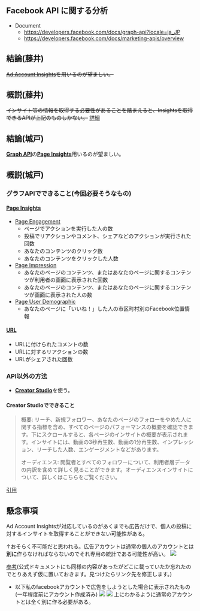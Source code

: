 ## Facebook API に関する分析

- Document
  - https://developers.facebook.com/docs/graph-api?locale=ja_JP
  - https://developers.facebook.com/docs/marketing-apis/overview
## 結論(藤井)

~~[Ad Account Insights](https://developers.facebook.com/docs/graph-api/reference/adaccount/insights?locale=ja_JP)を用いるのが望ましい。~~

## 概説(藤井)

~~インサイト等の情報を取得する必要性があることを踏まえると、Insightsを取得できるAPIが上記のものしかない。~~
[詳細](https://developers.facebook.com/docs/marketing-api/insights?locale=ja_JP)

## 結論(城戸)

[**Graph API**](https://developers.facebook.com/docs/graph-api?locale=ja_JP)の[**Page Insights**](https://developers.facebook.com/docs/graph-api/reference/v13.0/insights)用いるのが望ましい。

## 概説(城戸)

### グラフAPIでできること(今回必要そうなもの)
#### [Page Insights](https://developers.facebook.com/docs/graph-api/reference/v13.0/insights) 
 - [Page Engagement](https://developers.facebook.com/docs/graph-api/reference/v13.0/insights#:~:text=day%2C%20week%2C%20days_28-,Page%20Engagement,-The%20%22like%22%20reaction)
    - ページでアクションを実行した人の数
    - 投稿でリアクションやコメント、シェアなどのアクションが実行された回数
    - あなたのコンテンツのクリック数
    - あなたのコンテンツをクリックした人数
  - [Page Impression](https://developers.facebook.com/docs/graph-api/reference/v13.0/insights#:~:text=day-,Page%20Impressions,-Metric%20Name)
    - あなたのページのコンテンツ、またはあなたのページに関するコンテンツが利用者の画面に表示された回数
    - あなたのページのコンテンツ、またはあなたのページに関するコンテンツが画面に表示された人の数
  - [Page User Demographic](https://developers.facebook.com/docs/graph-api/reference/v13.0/insights#:~:text=day-,Page%20User%20Demographics,-Metric%20Name)
    - あなたのページに「いいね！」した人の市区町村別のFacebook位置情報

#### [URL](https://developers.facebook.com/docs/graph-api/reference/v13.0/url)
  -  URLに付けられたコメントの数  
  -  URLに対するリアクションの数
  -  URLがシェアされた回数

### API以外の方法

 - [**Creator Studio**](https://business.facebook.com/creatorstudio/home)を使う。

#### Creator Studioでできること
 > 概要: リーチ、新規フォロワー、あなたのページのフォローをやめた人に関する指標を含め、すべてのページのパフォーマンスの概要を確認できます。下にスクロールすると、各ページのインサイトの概要が表示されます。インサイトには、動画の3秒再生数、動画の1分再生数、インプレッション、リーチした人数、エンゲージメントなどがあります。
 >
 > オーディエンス: 閲覧者とすべてのフォロワーについて、利用者層データの内訳を含めて詳しく見ることができます。オーディエンスインサイトについて、詳しくはこちらをご覧ください。

[引用](https://www.facebook.com/business/help/214952509306377?id=203539221057259)

## 懸念事項

Ad Account Insightsが対応しているのがあくまでも広告だけで、個人の投稿に対するインサイトを取得することができない可能性がある。

↑おそらく不可能だと思われる。広告アカウントは通常の個人のアカウントとは**別に**作らなければならないのでそれ専用の統計である可能性が高い。
  ![](https://i.imgur.com/oCb66uF.png)

[参考](https://liskul.com/facebook-ads-account-93916#:~:text=%E3%81%99%E3%82%8B%E3%82%A2%E3%82%AB%E3%82%A6%E3%83%B3%E3%83%88%E3%81%A8%E3%81%AF-,%E5%88%A5%E3%81%AB,-%E3%80%81%E5%BA%83%E5%91%8A%E3%82%92%E9%85%8D%E4%BF%A1)(公式ドキュメントにも同様の内容があったがどこに載っていたか忘れたのでとりあえず仮に置いておきます。見つけたらリンク先を修正します。)

- 以下私のfacebookアカウントで広告をしようとした場合に表示されたもの(一年程度前にアカウント作成済み)
      ![](https://i.imgur.com/rMf6ldK.png)
      ![](https://i.imgur.com/REvahc2.png)
  上にわかるように通常のアカウントとは全く別に作る必要がある。
